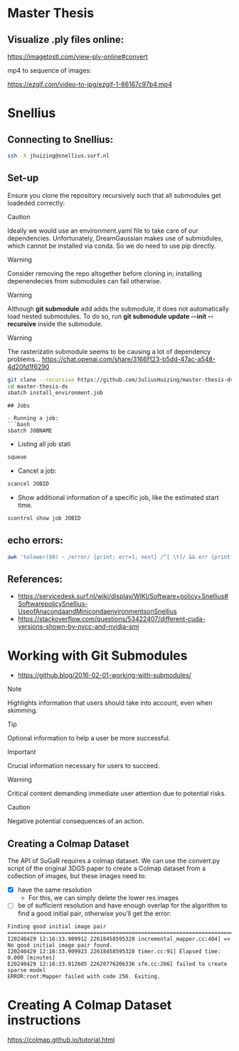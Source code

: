 # Master Thesis

## Visualize .ply files online:

https://imagetostl.com/view-ply-online#convert

mp4 to sequence of images:

https://ezgif.com/video-to-jpg/ezgif-1-86167c97b4.mp4

# Snellius 
## Connecting to Snellius:

```bash
ssh -X jhuizing@snellius.surf.nl
```

## Set-up
Ensure you clone the repository recursively such that all submodules get loadeded correctly:

> [!CAUTION]
> Ideally we would use an environment.yaml file to take care of our dependencies. Unfortunately, DreamGaussian makes use
> of submodules, which cannot be installed via conda. So we do need to use pip directly.

> [!WARNING]
> Consider removing the repo altogether before cloning in; installing depenendecies from submodules can fail otherwise.


> [!WARNING]
> Although **git submodule** add adds the submodule, it does not automatically load nested submodules. 
> To do so, run
> **git submodule update --init --recursive** inside the submodule.


> [!WARNING]
> The rasterizatin submodule seems to be causing a lot of dependency problems...
> https://chat.openai.com/share/3166f123-b5dd-47ac-a548-4d20fd1f6290
```bash
git clone --recursive https://github.com/JuliusHuizing/master-thesis-ds
cd master-thesis-ds
sbatch install_environment.job
```





```
## Jobs

- Running a job:
```bash
sbatch JOBNAME
```
- Listing all job stati
```bash
squeue
```

- Cancel a job:
```bash
scancel JOBID
```
- Show additional information of a specific job, like the estimated start time.
```bash
scontrol show job JOBID
```

## echo errors:
```bash
awk 'tolower($0) ~ /error/ {print; err=1; next} /^[ \t]/ && err {print; next} {err=0}' filename

```

## References:
- https://servicedesk.surf.nl/wiki/display/WIKI/Software+policy+Snellius#SoftwarepolicySnellius-UseofAnacondaandMinicondaenvironmentsonSnellius
- https://stackoverflow.com/questions/53422407/different-cuda-versions-shown-by-nvcc-and-nvidia-smi

# Working with Git Submodules
- https://github.blog/2016-02-01-working-with-submodules/

> [!NOTE]  
> Highlights information that users should take into account, even when skimming.

> [!TIP]
> Optional information to help a user be more successful.

> [!IMPORTANT]  
> Crucial information necessary for users to succeed.

> [!WARNING]  
> Critical content demanding immediate user attention due to potential risks.

> [!CAUTION]
> Negative potential consequences of an action.




## Creating a Colmap Dataset
The API of SuGaR requires a colmap dataset.
We can use the convert.py script of the original 3DGS paper to create a Colmap dataset from a collection of images, but these images need to: 

- [X] have the same resolution
  - For this, we can simply delete the lower res images
- [ ] be of sufficient resolution and have enough overlap for the algorithm to find a good initial pair, otherwise you'll get the error:

```error
Finding good initial image pair
==============================================================================
I20240429 12:16:33.909912 22618458595328 incremental_mapper.cc:404] => No good initial image pair found.
I20240429 12:16:33.909923 22618458595328 timer.cc:91] Elapsed time: 0.000 [minutes]
E20240429 12:16:33.912605 22620776206336 sfm.cc:266] failed to create sparse model
ERROR:root:Mapper failed with code 256. Exiting.

```



# Creating A Colmap Dataset instructions
https://colmap.github.io/tutorial.html